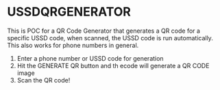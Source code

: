 # USSDQRGENERATOR

This is POC for a QR Code Generator that generates a QR code for a specific USSD code, when scanned, the USSD code is run automatically. This also works for phone numbers in general.

1. Enter a phone number or USSD code for generation
2. Hit the GENERATE QR button and th ecode will generate a QR CODE image
3. Scan the QR code!
